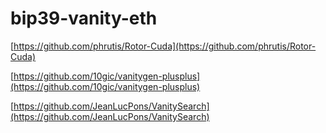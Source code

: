 # bip39-vanity-eth

[https://github.com/phrutis/Rotor-Cuda](https://github.com/phrutis/Rotor-Cuda)

[https://github.com/10gic/vanitygen-plusplus](https://github.com/10gic/vanitygen-plusplus)

[https://github.com/JeanLucPons/VanitySearch](https://github.com/JeanLucPons/VanitySearch)
